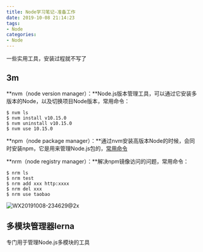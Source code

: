 ```yaml
---
title: Node学习笔记-准备工作
date: 2019-10-08 21:14:23
tags: 
- Node
categories: 
- Node
---
```


一些实用工具，安装过程就不写了



## 3m

**nvm（node version manager）：**Node.js版本管理工具，可以通过它安装多版本的Node，以及切换项目Node版本，常用命令：

```shell
$ nvm ls
$ nvm install v10.15.0
$ nvm uninstall v10.15.0
$ nvm use 10.15.0
```

**npm（node package manager）：**通过nvm安装高版本Node的时候，会同时安装npm，它是用来管理Node.js包的，[常用命令](https://qinhanwen.github.io/2019/06/29/npm/)

**nrm（node registry manager）：**解决npm镜像访问的问题，常用命令：

```shell
$ nrm ls
$ nrm test
$ nrm add xxx http:xxxx
$ nrm del xxx
$ nrm use taobao
```

![WX20191008-234629@2x](http://www.qinhanwen.xyz/WX20191008-234629@2x.png)



## 多模块管理器lerna

专门用于管理Node.js多模块的工具

